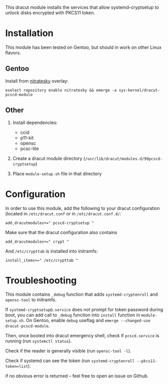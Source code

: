 This dracut module installs the services that allow systemd-cryptsetup to unlock disks encrypted with PKCS11 token.

# Installation

This module has been tested on Gentoo, but should in work on other Linux flavors.

## Gentoo
Install from [nitratesky](https://github.com/VTimofeenko/nitratesky) overlay:

    eselect repository enable nitratesky && emerge -a sys-kernel/dracut-pcscd-module

## Other

1. Install dependencies:
  
    * ccid
    * p11-kit
    * opensc
    * pcsc-lite

2. Create a dracut module directory (`/usr/lib/dracut/modules.d/99pcscd-cryptsetup`)
3. Place `module-setup.sh` file in that directory

# Configuration
In order to use this module, add the following to your dracut configuration (located in `/etc/dracut.conf` or in `/etc/dracut.conf.d/`:

    add_dracutmodules+=" pcscd-cryptsetup "
  
Make sure that the dracut configuration also contains

    add_dracutmodules+=" crypt "

And `/etc/crypttab` is installed into initramfs:

    install_items+=" /etc/crypttab "

# Troubleshooting

This module contains `_debug` function that adds `systemd-cryptenroll` and `opensc-tool` to initramfs. 

If `systemd-cryptsetup@.service` does not prompt for token password during boot, you can add call to `_debug` function into `install` function in `module-setup.sh`. On Gentoo, enable `debug` useflag and `emerge --changed-use dracut-pcscd-module`.

Then, once booted into dracut emergency shell, check if `pcscd.service` is running (run `systemctl status`).

Check if the reader is generally visible (run `opensc-tool -l`).

Check if systemd can see the token (run `systemd-cryptenroll --pkcs11-token=list`).

if no obvious error is returned – feel free to open an issue on Github.

